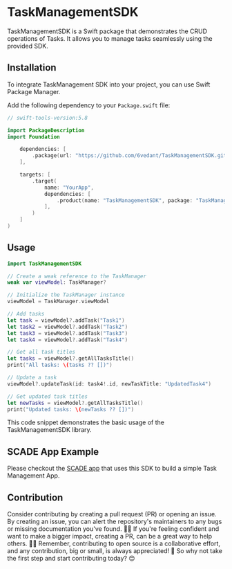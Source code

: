 # TaskManagementSDK

TaskManagementSDK is a Swift package that demonstrates the CRUD operations of Tasks. It allows you to manage tasks seamlessly using the provided SDK.

## Installation

To integrate TaskManagement SDK into your project, you can use Swift Package Manager.

Add the following dependency to your `Package.swift` file:

```swift
// swift-tools-version:5.8

import PackageDescription
import Foundation

    dependencies: [
        .package(url: "https://github.com/6vedant/TaskManagementSDK.git", branch: "main")
    ],

    targets: [
        .target(
            name: "YourApp",
            dependencies: [
                .product(name: "TaskManagementSDK", package: "TaskManagementSDK"),
            ],
        )
    ]
)
```

## Usage
```swift
import TaskManagementSDK

// Create a weak reference to the TaskManager
weak var viewModel: TaskManager?

// Initialize the TaskManager instance
viewModel = TaskManager.viewModel

// Add tasks
let task = viewModel?.addTask("Task1")
let task2 = viewModel?.addTask("Task2")
let task3 = viewModel?.addTask("Task3")
let task4 = viewModel?.addTask("Task4")

// Get all task titles
let tasks = viewModel?.getAllTasksTitle()
print("All tasks: \(tasks ?? [])")

// Update a task
viewModel?.updateTask(id: task4!.id, newTaskTitle: "UpdatedTask4")

// Get updated task titles
let newTasks = viewModel?.getAllTasksTitle()
print("Updated tasks: \(newTasks ?? [])")
```
This code snippet demonstrates the basic usage of the TaskManagementSDK library.


## SCADE App Example
Please checkout the [SCADE app](https://github.com/6vedant/TaskManagerApp) that uses this SDK to build a simple Task Management App.


## Contribution

<p>Consider contributing by creating a pull request (PR) or opening an issue. By creating an issue, you can alert the repository's maintainers to any bugs or missing documentation you've found. 🐛📝 If you're feeling confident and want to make a bigger impact, creating a PR, can be a great way to help others. 📖💡 Remember, contributing to open source is a collaborative effort, and any contribution, big or small, is always appreciated! 🙌 So why not take the first step and start contributing today? 😊</p>


